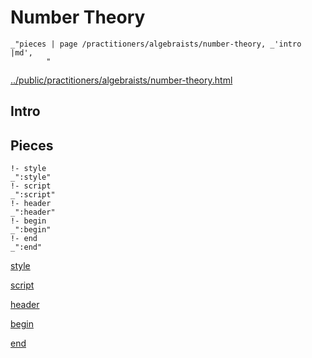 # Number Theory

    _"pieces | page /practitioners/algebraists/number-theory, _'intro |md',
            "

[../public/practitioners/algebraists/number-theory.html](# "save:")


## Intro

## Pieces

    !- style
    _":style"
    !- script
    _":script"
    !- header
    _":header"
    !- begin
    _":begin"
    !- end
    _":end"

[style]() 

[script]()

[header]()

[begin]()

[end]()

